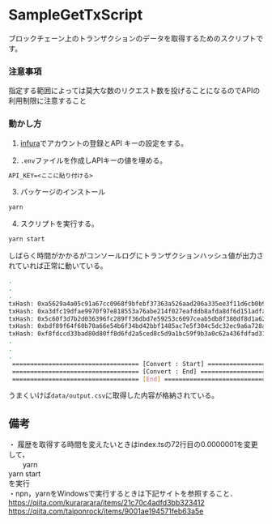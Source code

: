 # SampleGetTxScript
ブロックチェーン上のトランザクションのデータを取得するためのスクリプトです。

### 注意事項

指定する範囲によっては莫大な数のリクエスト数を投げることになるのでAPIの利用制限に注意すること

### 動かし方

1. [infura](https://app.infura.io)でアカウントの登録とAPI キーの設定をする。

2. `.env`ファイルを作成しAPIキーの値を埋める。

```txt
API_KEY=<ここに貼り付ける>
```

3. パッケージのインストール

```bash
yarn
```

4. スクリプトを実行する。

```bash
yarn start
```

しばらく時間がかかるがコンソールログにトランザクションハッシュ値が出力されていれば正常に動いている。

```bash
.
.
.
txHash: 0xa5629a4a05c91a67cc0968f9bfebf37363a526aad206a335ee3f11d6cb0b9c03
txHash: 0xa3dfc19dfae9970f97e818553a76abe214f027eafddb8afda8df6d151adfa46d
txHash: 0x5c60f3d7b2d036396fc289ff36dbd7e59253c6097ceab5db8f380df8d1a626c2
txHash: 0xbdf89f64f60b70a66e54b6f34bd42bbf1485ac7e5f304c5dc32ec9a6a728abdd
txHash: 0xf8fdccd33bad80d80ff8d6fd2a5ced8c5d9a1bc59f9b3a0c62a436fdfad316b4
.
.
.
 =================================== [Convert : Start] =================================== 
 =================================== [Convert : End] =================================== 
 =================================== [End] =================================== 
```

うまくいけば`data/output.csv`に取得した内容が格納されている。

## 備考
・ 履歴を取得する時間を変えたいときはindex.tsの72行目の0.0000001を変更して，  
　　yarn  
    yarn start  
   を実行  
・npn，yarnをWindowsで実行するときは下記サイトを参照すること．  
  https://qiita.com/kurararara/items/21c70c4adfd3bb323412  
  https://qiita.com/taiponrock/items/9001ae194571feb63a5e  
